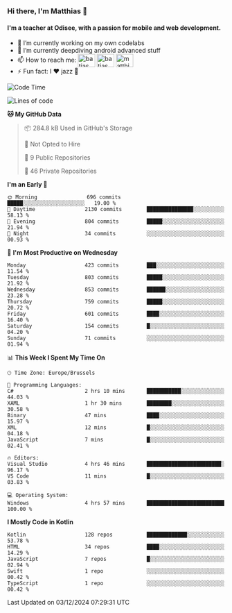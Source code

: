 ### Hi there, I'm Matthias 👋

#### I'm a teacher at Odisee, with a passion for mobile and web development.

- 🔭 I’m currently working on my own codelabs
- 🌱 I’m currently deepdiving android advanced stuff
- 📫 How to reach me: <a href="https://dev.to/batjas" target="_blank"><img align="center" src="https://raw.githubusercontent.com/rahuldkjain/github-profile-readme-generator/master/src/images/icons/Social/devto.svg" alt="batjas" height="30" width="40" /></a>
<a href="https://twitter.com/batjas" target="_blank"><img align="center" src="https://raw.githubusercontent.com/rahuldkjain/github-profile-readme-generator/master/src/images/icons/Social/twitter.svg" alt="batjas" height="30" width="40" /></a>
<a href="https://linkedin.com/in/matthiasdruwé" target="_blank"><img align="center" src="https://raw.githubusercontent.com/rahuldkjain/github-profile-readme-generator/master/src/images/icons/Social/linked-in-alt.svg" alt="matthiasdruwé" height="30" width="40" /></a>
- ⚡ Fun fact: I ❤ jazz 🎷


<!--START_SECTION:waka-->
![Code Time](http://img.shields.io/badge/Code%20Time-1%2C329%20hrs-blue)

![Lines of code](https://img.shields.io/badge/From%20Hello%20World%20I%27ve%20Written-4.9%20million%20lines%20of%20code-blue)

**🐱 My GitHub Data** 

> 📦 284.8 kB Used in GitHub's Storage 
 > 
> 🚫 Not Opted to Hire
 > 
> 📜 9 Public Repositories 
 > 
> 🔑 46 Private Repositories 
 > 
**I'm an Early 🐤** 

```text
🌞 Morning                696 commits         █████░░░░░░░░░░░░░░░░░░░░   19.00 % 
🌆 Daytime                2130 commits        ███████████████░░░░░░░░░░   58.13 % 
🌃 Evening                804 commits         █████░░░░░░░░░░░░░░░░░░░░   21.94 % 
🌙 Night                  34 commits          ░░░░░░░░░░░░░░░░░░░░░░░░░   00.93 % 
```
📅 **I'm Most Productive on Wednesday** 

```text
Monday                   423 commits         ███░░░░░░░░░░░░░░░░░░░░░░   11.54 % 
Tuesday                  803 commits         █████░░░░░░░░░░░░░░░░░░░░   21.92 % 
Wednesday                853 commits         ██████░░░░░░░░░░░░░░░░░░░   23.28 % 
Thursday                 759 commits         █████░░░░░░░░░░░░░░░░░░░░   20.72 % 
Friday                   601 commits         ████░░░░░░░░░░░░░░░░░░░░░   16.40 % 
Saturday                 154 commits         █░░░░░░░░░░░░░░░░░░░░░░░░   04.20 % 
Sunday                   71 commits          ░░░░░░░░░░░░░░░░░░░░░░░░░   01.94 % 
```


📊 **This Week I Spent My Time On** 

```text
🕑︎ Time Zone: Europe/Brussels

💬 Programming Languages: 
C#                       2 hrs 10 mins       ███████████░░░░░░░░░░░░░░   44.03 % 
XAML                     1 hr 30 mins        ████████░░░░░░░░░░░░░░░░░   30.58 % 
Binary                   47 mins             ████░░░░░░░░░░░░░░░░░░░░░   15.97 % 
XML                      12 mins             █░░░░░░░░░░░░░░░░░░░░░░░░   04.18 % 
JavaScript               7 mins              █░░░░░░░░░░░░░░░░░░░░░░░░   02.41 % 

🔥 Editors: 
Visual Studio            4 hrs 46 mins       ████████████████████████░   96.17 % 
VS Code                  11 mins             █░░░░░░░░░░░░░░░░░░░░░░░░   03.83 % 

💻 Operating System: 
Windows                  4 hrs 57 mins       █████████████████████████   100.00 % 
```

**I Mostly Code in Kotlin** 

```text
Kotlin                   128 repos           █████████████░░░░░░░░░░░░   53.78 % 
HTML                     34 repos            ████░░░░░░░░░░░░░░░░░░░░░   14.29 % 
JavaScript               7 repos             █░░░░░░░░░░░░░░░░░░░░░░░░   02.94 % 
Swift                    1 repo              ░░░░░░░░░░░░░░░░░░░░░░░░░   00.42 % 
TypeScript               1 repo              ░░░░░░░░░░░░░░░░░░░░░░░░░   00.42 % 
```




 Last Updated on 03/12/2024 07:29:31 UTC
<!--END_SECTION:waka-->
